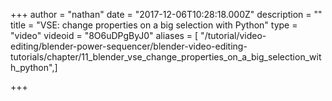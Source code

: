 +++
author = "nathan"
date = "2017-12-06T10:28:18.000Z"
description = ""
title = "VSE: change properties on a big selection with Python"
type = "video"
videoid = "8O6uDPgByJ0"
aliases = [ "/tutorial/video-editing/blender-power-sequencer/blender-video-editing-tutorials/chapter/11_blender_vse_change_properties_on_a_big_selection_with_python",]

+++